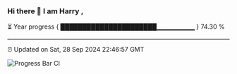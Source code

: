 ### Hi there 👋 I am Harry , 

⏳ Year progress { ██████████████████████▁▁▁▁▁▁▁▁ } 74.30 %

---

⏰ Updated on Sat, 28 Sep 2024 22:46:57 GMT

![Progress Bar CI](https://github.com/duykhang68/duykhang68/workflows/Progress%20Bar%20CI/badge.svg)

